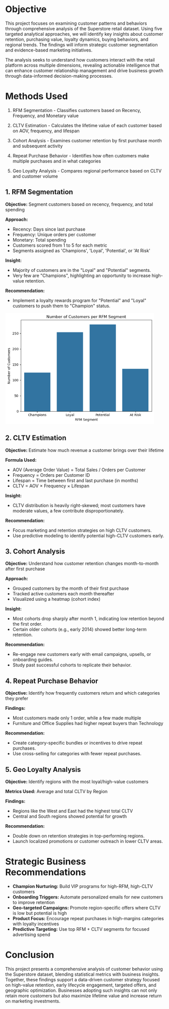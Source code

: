 # Objective

This project focuses on examining customer patterns and behaviors through comprehensive analysis of the Superstore retail dataset. Using five targeted analytical approaches, we will identify key insights about customer retention, purchasing value, loyalty dynamics, buying behaviors, and regional trends. The findings will inform strategic customer segmentation and evidence-based marketing initiatives.

The analysis seeks to understand how customers interact with the retail platform across multiple dimensions, revealing actionable intelligence that can enhance customer relationship management and drive business growth through data-informed decision-making processes.

# Methods Used

1. RFM Segmentation - Classifies customers based on Recency, Frequency, and Monetary value

2. CLTV Estimation - Calculates the lifetime value of each customer based on AOV, frequency, and lifespan

3. Cohort Analysis - Examines customer retention by first purchase month and subsequent activity

4. Repeat Purchase Behavior - Identifies how often customers make multiple purchases and in what categories

5. Geo Loyalty Analysis - Compares regional performance based on CLTV and customer volume


## 1. RFM Segmentation

**Objective:** Segment customers based on recency, frequency, and total spending

**Approach:**
 
* Recency: Days since last purchase
* Frequency: Unique orders per customer
* Monetary: Total spending
* Customers scored from 1 to 5 for each metric
* Segments assigned as 'Champions', 'Loyal', 'Potential', or 'At Risk'

**Insight:**
    
* Majority of customers are in the "Loyal" and "Potential" segments.
* Very few are "Champions", highlighting an opportunity to increase high-value retention.

**Recommendation:**

* Implement a loyalty rewards program for "Potential" and "Loyal" customers to push them to "Champion" status.

 <img width="472" alt="image" src="https://github.com/Gursimransachar/Superstore_Customer_Behaviour_Analysis/blob/Visuals/RFM.png" />


## 2. CLTV Estimation

**Objective:** Estimate how much revenue a customer brings over their lifetime

**Formula Used:**
    
* AOV (Average Order Value) = Total Sales / Orders per Customer
* Frequency = Orders per Customer ID
* Lifespan = Time between first and last purchase (in months)
* CLTV = AOV × Frequency × Lifespan

**Insight:**

* CLTV distribution is heavily right-skewed; most customers have moderate values, a few contribute disproportionately.
    
**Recommendation:**

*  Focus marketing and retention strategies on high CLTV customers.
*  Use predictive modeling to identify potential high-CLTV customers early.


## 3. Cohort Analysis

**Objective:** Understand how customer retention changes month-to-month after first purchase

**Approach:**

* Grouped customers by the month of their first purchase
* Tracked active customers each month thereafter
* Visualized using a heatmap (cohort index)


**Insight:**

*  Most cohorts drop sharply after month 1, indicating low retention beyond the first order.
*  Certain older cohorts (e.g., early 2014) showed better long-term retention.


**Recommendation:**
    
* Re-engage new customers early with email campaigns, upsells, or onboarding guides.
* Study past successful cohorts to replicate their behavior.



## 4. Repeat Purchase Behavior

**Objective:** Identify how frequently customers return and which categories they prefer

**Findings:**
    
* Most customers made only 1 order, while a few made multiple
* Furniture and Office Supplies had higher repeat buyers than Technology


**Recommendation:**
    
* Create category-specific bundles or incentives to drive repeat purchases.
* Use cross-selling for categories with fewer repeat purchases.


## 5. Geo Loyalty Analysis

**Objective:** Identify regions with the most loyal/high-value customers

**Metrics Used:** Average and total CLTV by Region

**Findings:**
    
* Regions like the West and East had the highest total CLTV
* Central and South regions showed potential for growth

**Recommendation:**
 
* Double down on retention strategies in top-performing regions.
* Launch localized promotions or customer outreach in lower CLTV areas.


# Strategic Business Recommendations


* **Champion Nurturing:** Build VIP programs for high-RFM, high-CLTV customers
* **Onboarding Triggers:** Automate personalized emails for new customers to improve retention
* **Geo-targeted Campaigns:** Promote region-specific offers where CLTV is low but potential is high
* **Product Focus:** Encourage repeat purchases in high-margins categories with loyalty incentives
* **Predictive Targeting:** Use top RFM + CLTV segments for focused advertising spend


# Conclusion

This project presents a comprehensive analysis of customer behavior using the Superstore dataset, blending statistical metrics with business insights. Together, these findings support a data-driven customer strategy focused on high-value retention, early lifecycle engagement, targeted offers, and geographic optimization. Businesses adopting such insights can not only retain more customers but also maximize lifetime value and increase return on marketing investments.

